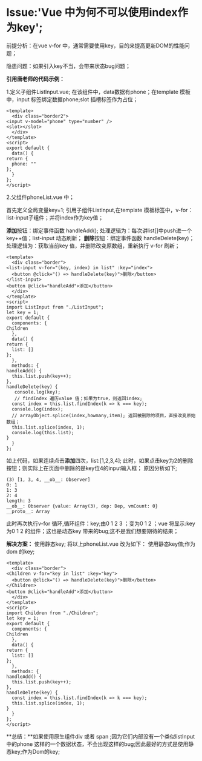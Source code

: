 # Issue:'Vue 中为何不可以使用index作为key';

  前提分析：在vue  v-for 中，通常需要使用key，目的来提高更新DOM的性能问题；

  隐患问题：如果引入key不当，会带来状态bug问题；

  **引用唐老师的代码示例：**
  
  1.定义子组件ListInput.vue; 
在该组件中，data数据有phone；在template 模板中，input 标签绑定数据phone;slot 插槽标签作为占位；

    <template>
      <div class="border2">
    <input v-model="phone" type="number" />
    <slot></slot>
      </div>
    </template>
    <script>
    export default {
      data() {
    return {
      phone: ""
    };
      }
    };
    </script>

2.父组件phoneList.vue 中；

首先定义全局变量key=1; 引用子组件ListInput,在template 模板标签中，v-for：list-input子组件；并将index作为key值；

**添加**按钮：绑定事件函数 handleAdd(); 处理逻辑为：每次讲list[]中push进一个key++值；list-input 动态刷新；
**删除**按钮：绑定事件函数 handleDelete(key)；处理逻辑为：获取当前key 值，并删除改变原数组，重新执行 v-for 刷新；

    <template>
      <div class="border">
    <list-input v-for="(key, index) in list" :key="index">
      <button @click="() => handleDelete(key)">删除</button>
    </list-input>
    <button @click="handleAdd">添加</button>
      </div>
    </template>
    <script>
    import ListInput from "./ListInput";
    let key = 1;
    export default {
      components: {
    Children
      },
      data() {
    return {
      list: []
    };
      },
      methods: {
    handleAdd() {
      this.list.push(key++);
    },
    handleDelete(key) {
       console.log(key);
       // findIndex 遍历value 值；如果为true，则返回index;
      const index = this.list.findIndex(k => k === key);
      console.log(index);
      // arrayObject.splice(index,howmany,item); 返回被删除的项目，直接改变原始数组；
      this.list.splice(index, 1);
      console.log(this.list);
    }
      }
    };
</script>

如上代码，如果连续点击**添加**四次，list:[1,2,3,4];	此时，如果点击key为2的删除按钮；则实际上在页面中删除的是key位4的input输入框；
原因分析如下;

    (3) [1, 3, 4, __ob__: Observer]
    0: 1
    1: 3
    2: 4
    length: 3
    __ob__: Observer {value: Array(3), dep: Dep, vmCount: 0}
    __proto__: Array

此时再次执行v-for 循环,循环组件：key;由0 1 2 3  ；变为0 1 2 ；vue 将显示:key为0 1 2 的组件；这也是动态key 带来的bug;这不是我们想要期待的结果； 

**解决方案：** 使用静态key; 将以上phoneList.vue 改为如下： 使用静态key值;作为dom 的key;

    <template>
      <div class="border">
    <Children v-for="key in list" :key="key">
      <button @click="() => handleDelete(key)">删除</button>
    </Children>
    <button @click="handleAdd">添加</button>
      </div>
    </template>
    <script>
    import Children from "./Children";
    let key = 1;
    export default {
      components: {
    Children
      },
      data() {
    return {
      list: []
    };
      },
      methods: {
    handleAdd() {
      this.list.push(key++);
    },
    handleDelete(key) {
      const index = this.list.findIndex(k => k === key);
      this.list.splice(index, 1);
    }
      }
    };
    </script>

**总结：**如果使用原生组件div 或者 span ;因为它们内部没有一个类似listInput中的phone 这样的一个数据状态，不会出现这样的bug;因此最好的方式是使用静态key;作为Dom的key;
    


     
    

  